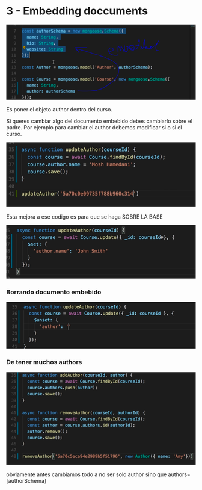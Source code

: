 # 3 - Embedding doccuments

![](../../../.gitbook/assets/imagen%20%28554%29.png)

Es poner el objeto author dentro del curso.

Si queres cambiar algo del documento embebido debes cambiarlo sobre el padre. Por ejemplo para cambiar el author debemos modificar si o si el curso.

![](../../../.gitbook/assets/imagen%20%28559%29.png)

Esta mejora a ese codigo es para que se haga SOBRE LA BASE 

![](../../../.gitbook/assets/imagen%20%28558%29.png)

### Borrando documento embebido

![](../../../.gitbook/assets/imagen%20%28551%29.png)

### De tener muchos authors

![](../../../.gitbook/assets/imagen%20%28569%29.png)

obviamente antes cambiamos todo a no ser solo author sino que authors= \[authorSchema\]


